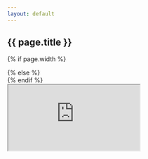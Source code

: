 ```yaml
---
layout: default
---
```


<h2>{{ page.title }}</h2>

{% if page.width %}
<div style="width: {{page.width}}; margin:0 auto;">
{% else %}
<div>
{% endif %}
  <div class="ytcontainer">
    <iframe class="yt" allowfullscreen src="https://www.youtube.com/embed/{{page.vid}}"></iframe>
  </div>
</div>
